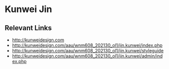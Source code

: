 # Kunwei Jin

## Relevant Links
- http://kunweidesign.com
- http://kunweidesign.com/aau/wnm608_202130_ol1/jin.kunwei/index.php
- http://kunweidesign.com/aau/wnm608_202130_ol1/jin.kunwei/styleguide
- http://kunweidesign.com/aau/wnm608_202130_ol1/jin.kunwei/admin/index.php
